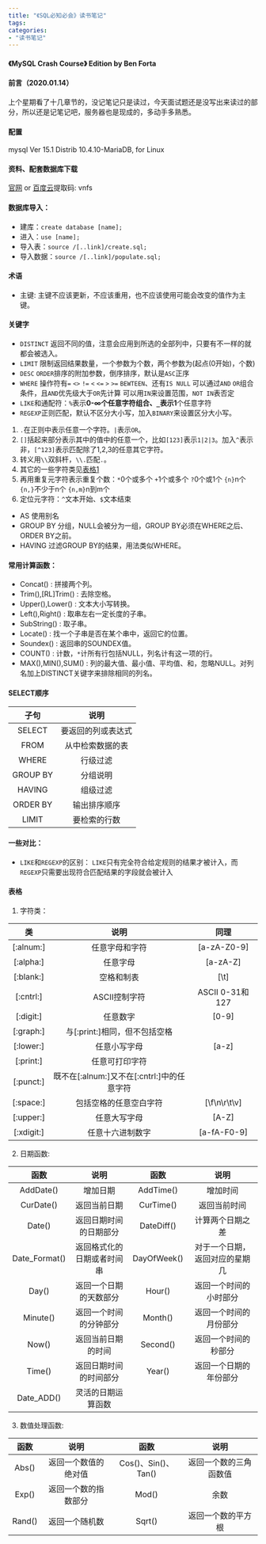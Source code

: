 ```yaml
---
title: "《SQL必知必会》读书笔记"
tags: 
categories: 
- "读书笔记"
---
```


#### 《MySQL Crash Course》 Edition by Ben Forta

#### 前言（2020.01.14）
上个星期看了十几章节的，没记笔记只是读过，今天面试题还是没写出来读过的部分，所以还是记笔记吧，服务器也是现成的，多动手多熟悉。

#### 配置
mysql  Ver 15.1 Distrib 10.4.10-MariaDB, for Linux

#### 资料、配套数据库下载
[官网](https://forta.com/books/0672327120/) or [百度云](https://pan.baidu.com/s/10KemEssxHl1Y_8AqiYu0qA)提取码: vnfs

#### 数据库导入：
- 建库：`create database [name];`
- 进入：`use [name];`
- 导入表：`source /[..link]/create.sql;`
- 导入数据：``source /[..link]/populate.sql;``

#### 术语
- 主键:
主键不应该更新，不应该重用，也不应该使用可能会改变的值作为主键。


#### 关键字
- `DISTINCT` 返回不同的值，注意会应用到所选的全部列中，只要有不一样的就都会被选入。
- `LIMIT` 限制返回结果数量，一个参数为个数，两个参数为(起点(0开始)，个数)
- `DESC` `ORDER`排序的附加参数，倒序排序，默认是`ASC`正序
- `WHERE` 操作符有`=` `<>` `!=` `<` `<=` `>` `>=` `BEWTEEN`、还有`IS NULL`
可以通过`AND` `OR`组合条件，且`AND`优先级大于`OR`先计算
可以用`IN`来设置范围，`NOT IN`表否定
- `LIKE`和通配符：`%`表示**0-∞**个任意字符组合、`_`表示**1**个任意字符
- `REGEXP`正则匹配，默认不区分大小写，加入`BINARY`来设置区分大小写。
1. `.`在正则中表示任意一个字符。`|`表示`OR`。
2. `[]`括起来部分表示其中的值中的任意一个，比如`[123]`表示`1|2|3`。加入`^`表示非，`[^123]`表示匹配除了1,2,3的任意其它字符。
3. 转义用`\\`双斜杆，`\\.`匹配`.`。
4. 其它的一些字符类见[表格1](#form_1)
5. 再用重复元字符表示重复个数：`*`0个或多个 `+`1个或多个 `?`0个或1个 `{n}`n个 `{n,}`不少于n个 `{n,m}`n到m个
6. 定位元字符：`^`文本开始、`$`文本结束
- AS 使用别名
- GROUP BY 分组，NULL会被分为一组，GROUP BY必须在WHERE之后、ORDER BY之前。
- HAVING 过滤GROUP BY的结果，用法类似WHERE。


#### 常用计算函数：
- Concat() : 拼接两个列。
- Trim(),[RL]Trim() : 去除空格。
- Upper(),Lower() : 文本大小写转换。
- Left(),Right() : 取串左右一定长度的子串。
- SubString() : 取子串。
- Locate() : 找一个子串是否在某个串中，返回它的位置。
- Soundex() : 返回串的SOUNDEX值。
- COUNT() : 计数，`*`计所有行包括NULL，列名计有这一项的行。
- MAX(),MIN(),SUM() : 列的最大值、最小值、平均值、和，忽略NULL。对列名加上DISTINCT关键字来排除相同的列名。

#### SELECT顺序
|子句|说明|
|:-:|:-:|
|SELECT|要返回的列或表达式|
|FROM|从中检索数据的表|
|WHERE|行级过滤|
|GROUP BY|分组说明|
|HAVING|组级过滤|
|ORDER BY|输出排序顺序|
|LIMIT|要检索的行数|

#### 一些对比：
- `LIKE`和`REGEXP`的区别：
`LIKE`只有完全符合给定规则的结果才被计入，而`REGEXP`只需要出现符合匹配结果的字段就会被计入

#### 表格
1. <span id="form_1">字符类</span>：

|类|说明|同理|
|:-:|:-:|:-:|
|[:alnum:]|任意字母和字符|[a-zA-Z0-9]|
|[:alpha:]|任意字母|[a-zA-Z]|
|[:blank:]|空格和制表|[\\t]|
|[:cntrl:]|ASCII控制字符|ASCII 0-31和127|
|[:digit:]|任意数字|[0-9]|
|[:graph:]|与[:print:]相同，但不包括空格| |
|[:lower:]|任意小写字母|[a-z]|
|[:print:]|任意可打印字符| |
|[:punct:]|既不在[:alnum:]又不在[:cntrl:]中的任意字符| |
|[:space:]|包括空格的任意空白字符|[\\f\\n\\r\\t\\v]|
|[:upper:]|任意大写字母|[A-Z]|
|[:xdigit:]|任意十六进制数字|[a-fA-F0-9]|


2. <span id="form_2">日期函数</span>:

|函数|说明|函数|说明|
|:-:|:-:|:-:|:-:|
|AddDate()|增加日期|AddTime()|增加时间|
|CurDate()|返回当前日期|CurTime()|返回当前时间|
|Date()|返回日期时间的日期部分|DateDiff()|计算两个日期之差|
|Date_Format()|返回格式化的日期或者时间串|DayOfWeek()|对于一个日期，返回对应的星期几|
|Day()|返回一个日期的天数部分|Hour()|返回一个时间的小时部分|
|Minute()|返回一个时间的分钟部分|Month()|返回一个时间的月份部分|
|Now()|返回当前日期的时间|Second()|返回一个时间的秒部分|
|Time()|返回日期时间的时间部分|Year()|返回一个日期的年份部分|
|Date_ADD()|灵活的日期运算函数|

3. <span id="form_3">数值处理函数</span>:

|函数|说明|函数|说明|
|:-:|:-:|:-:|:-:|
|Abs()|返回一个数值的绝对值|Cos()、Sin()、Tan()|返回一个数的三角函数值|
|Exp()|返回一个数的指数部分|Mod()|余数|
|Rand()|返回一个随机数|Sqrt()|返回一个数的平方根|


